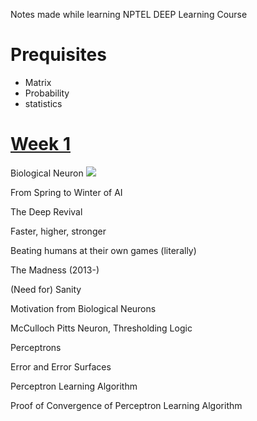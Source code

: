 Notes made while learning NPTEL DEEP Learning Course
# Prequisites
- Matrix
- Probability
- statistics

# [Week 1](https://drive.google.com/drive/folders/13Coj35UfJ-Q5RQUcXikzdA2mUGLvEMDm)
Biological Neuron
![](https://miro.medium.com/max/1400/1*hkYlTODpjJgo32DoCOWN5w.png)

From Spring to Winter of AI

The Deep Revival

Faster, higher, stronger

Beating humans at their own games (literally)

The Madness (2013-)

(Need for) Sanity

Motivation from Biological Neurons

McCulloch Pitts Neuron, Thresholding Logic

Perceptrons

Error and Error Surfaces

Perceptron Learning Algorithm

Proof of Convergence of Perceptron Learning Algorithm
